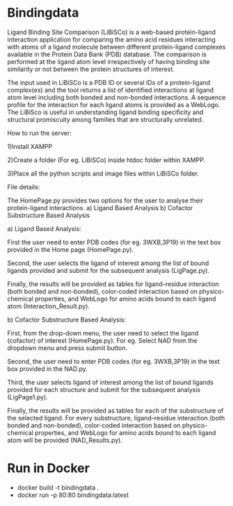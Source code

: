 # Bindingdata
Ligand Binding Site Comparison (LiBiSCo) is a web-based protein-ligand interaction application for comparing the amino acid residues interacting with atoms of a ligand molecule between different protein-ligand complexes available in the Protein Data Bank (PDB) database. The comparison is performed at the ligand atom level irrespectively of having binding site similarity or not between the protein structures of interest.

The input used in LiBiSCo is a PDB ID or several IDs of a protein-ligand complex(es) and the tool returns a list of identified interactions at ligand atom level including both bonded and non-bonded interactions. A sequence profile for the interaction for each ligand atoms is provided as a WebLogo. The LiBiSco is useful in understanding ligand binding specificity and structural promiscuity among families that are structurally unrelated. 

How to run the server:

1)Install XAMPP

2)Create a folder (For eg. LiBiSCo) inside htdoc folder within XAMPP.

3)Place all the python scripts and image files within LiBiSCo folder.


File details:

The HomePage.py provides two options for the user to analyse their protein-ligand interactions.
	a) Ligand Based Analysis
        b) Cofactor Substructure Based Analysis

a) Ligand Based Analysis:

First the user need to enter PDB codes (for eg. 3WXB,3P19) in the text box provided in the Home page (HomePage.py).  

Second, the user selects the ligand of interest among the list of bound ligands provided and submit for the subsequent analysis (LigPage.py). 

Finally, the results will be provided as tables for ligand–residue interaction (both bonded and non-bonded), color-coded interaction based on physico-chemical properties, and WebLogo for amino acids bound to each ligand atom (Interaction_Result.py).


b) Cofactor Substructure Based Analysis:

First, from the drop-down menu, the user need to select the ligand (cofactor) of interest (HomePage.py). For eg. Select NAD from the dropdown menu and press submit button.

Second, the user need to enter PDB codes (for eg. 3WXB,3P19) in the text box provided in the NAD.py.

Third, the user selects ligand of interest among the list of bound ligands provided for each structure and submit for the subsequent analysis (LigPage1.py).

Finally, the results will be provided as tables for each of the substructure of the selected ligand. For every substructure, ligand–residue interaction (both bonded and non-bonded), color-coded interaction based on physico-chemical properties, and WebLogo for amino acids bound to each ligand atom will be provided (NAD_Results.py).

# Run in Docker

* docker build -t bindingdata .
* docker run -p 80:80 bindingdata:latest
